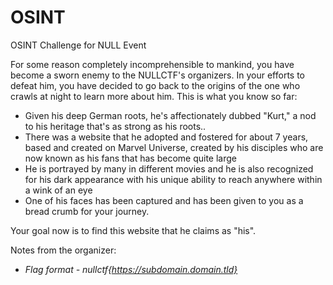 # OSINT
OSINT Challenge for NULL Event

For some reason completely incomprehensible to mankind, you have become a sworn enemy to the NULLCTF's organizers. In your efforts to defeat him, you have decided to go back to the origins of the one who crawls at night to learn more about him. This is what you know so far:

- Given his deep German roots, he's affectionately dubbed "Kurt," a nod to his heritage that's as strong as his roots..
- There was a website that he adopted and fostered for about 7 years, based and created on Marvel Universe, created by his disciples who are now known as his fans that has become quite large
- He is portrayed by many in different movies and he is also recognized for his dark appearance with his unique ability to reach anywhere within a wink of an eye
- One of his faces has been captured and has been given to you as a bread crumb for your journey.

Your goal now is to find this website that he claims as "his". 

Notes from the organizer:
* *Flag format - nullctf{https://subdomain.domain.tld}*
